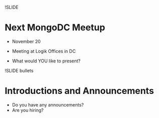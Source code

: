 !SLIDE 
# Next MongoDC Meetup #

* November 20
* Meeting at Logik Offices in DC

* What would YOU like to present?

!SLIDE bullets
# Introductions and Announcements #

* Do you have any announcements?
* Are you hiring?
